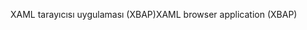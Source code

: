<span data-ttu-id="0f0a8-101">XAML tarayıcısı uygulaması (XBAP)</span><span class="sxs-lookup"><span data-stu-id="0f0a8-101">XAML browser application (XBAP)</span></span>